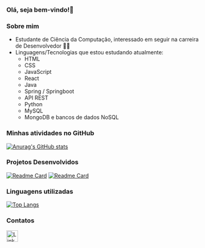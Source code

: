 ### Olá, seja bem-vindo!👋

### Sobre mim
 - Estudante de Ciência da Computação, interessado em seguir na carreira de Desenvolvedor 👨‍💻
 - Linguagens/Tecnologias que estou estudando atualmente:
    - HTML
    - CSS
    - JavaScript
    - React
    - Java
    - Spring / Springboot
    - API REST
    - Python
    - MySQL
    - MongoDB e bancos de dados NoSQL

### Minhas atividades no GitHub

[![Anurag's GitHub stats](https://github-readme-stats.vercel.app/api?username=mdteixeira&show_icons=true&theme=dracula)](https://github.com/anuraghazra/github-readme-stats)

### Projetos Desenvolvidos

[![Readme Card](https://github-readme-stats.vercel.app/api/pin/?username=mdteixeira&repo=Clone-do-TikTok&theme=dracula)](https://github.com/anuraghazra/github-readme-stats)
[![Readme Card](https://github-readme-stats.vercel.app/api/pin/?username=mdteixeira&repo=Atividades-IOS&theme=dracula)](https://github.com/anuraghazra/github-readme-stats)

### Linguagens utilizadas

[![Top Langs](https://github-readme-stats.vercel.app/api/top-langs/?username=mdteixeira&layout=compact&theme=dracula)](https://github.com/anuraghazra/github-readme-stats)

### Contatos

[<img src='https://img.shields.io/badge/LinkedIn-0077B5?style=for-the-badge&logo=linkedin&logoColor=white' alt='Linkedin' height='30'>](https://www.linkedin.com/in/mdteixeira/)
